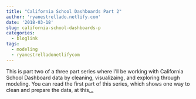 ```yaml
---
title: "California School Dashboards Part 2"
author: 'ryanestrellado.netlify.com'
date: '2018-03-18'
slug: california-school-dashboards-p
categories:
  - bloglink
tags:
  - modeling
  - ryanestrelladonetlifycom
---
```


This is part two of a three part series where I’ll be working with California School Dashboard data by cleaning, visualizaing, and exploring through modeling. You can read the first part of this series, which shows one way to clean and prepare the data, at this[... <i class="fas fa-external-link-alt"></i>](https://ryanestrellado.netlify.com/post/california-school-dashboards-part-2-visualizing-the-data/)

